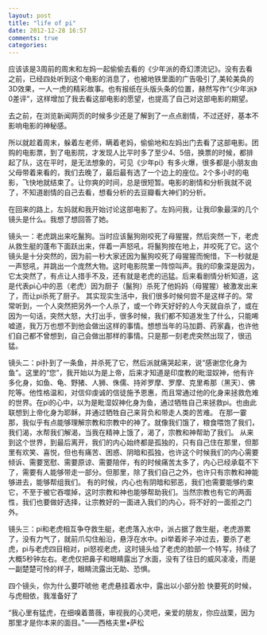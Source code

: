 ```yaml
---
layout: post
title: "life of pi"
date: 2012-12-28 16:57
comments: true
categories: 
---
```


应该该是3周前的周末和左妈一起偷偷去看的《少年派的奇幻漂流记》。没有去看之前，已经四处听到这个电影的消息了，也被地铁里面的广告吸引了,美轮美奂的3D效果，一人一虎的精彩故事。也有报纸在头版头条的位置，赫然写作“《少年派》0差评”，这样增加了我去看这部电影的愿望，也提高了自己对这部电影的期望。

去之前，在浏览新闻网页的时候多少还是了解到了一点点剧情，不过还好，基本不影响电影的神秘感。

所以就趁着周末，躲着左老师，瞒着老妈，偷偷地和左妈出门去看了这部电影。团购的电影票，到了电影院，才发现人比平时多了至少4、5倍，换票的时候，都排起了队，这在平时，是无法想象的，可见《少年pi》有多火爆，很多都是小朋友由父母带着来看的，我们去晚了，最后最有选了一个边上的座位。2个多小时的电影，飞快地就结束了。让你爽的时间，总是很短暂。电影的剧情和分析我就不说了，不知道剧情的自己去看，想看分析的去豆瓣看大神们的分析。

在回来的路上，左妈就和我开始讨论这部电影了。左妈问我，让我印象最深的几个镜头是什么。我想了想回答了她。


镜头一：老虎跳出来吃鬣狗。当时应该鬣狗刚咬死了母猩猩，然后突然一下，老虎从救生艇的蓬布下面跃出来，伴着一声怒吼，将鬣狗按在地上，并咬死了它。这个镜头是十分突然的，因为前一秒大家还因为鬣狗咬死了母猩猩而惋惜，下一秒就是一声怒吼，并跳出一个庞然大物。这时电影院里一阵惊叫声。我的印象深是因为，它太突然了，有点让人措手不及，还有就是老虎的迅猛。后来看剧情分析知道，这是代表pi心中的恶（老虎）因为厨子（鬣狗）杀死了他妈妈（母猩猩）被激发出来了，而让pi杀死了厨子。
其实现实生活中，我们很多时候何尝不是这样子的。常常听到，一个人突然把另外一个人杀了，或一个昨天好好的人今天就自杀了，或在因为一句话，突然大怒，大打出手，很多时候，我们都不知道发生了什么，只能唏嘘道，我万万也想不到他会做出这样的事情。想想当年的马加爵、药家鑫，也许他们自己都不曾想到，自己会做出那样的事情。只是那一刻老虎突然出现了，很迅猛。

镜头二：pi扑到了一条鱼，并杀死了它，然后派就痛哭起来，说“感谢您化身为鱼”。这里的“您”，我开始以为是上帝，后来才知道是印度教的毗湿奴神，他有许多化身，如鱼、龟、野猪、人狮、侏儒、持斧罗摩、罗摩、克里希那（黑天）、佛陀等。他性格温和，对信仰虔诚的信徒施予恩惠，而且常通过他的化身来拯救危难的世界。在pi的心中，以为是毗湿奴神化身为鱼，通过牺牲自己来拯救pi。也由此联想到上帝化身为耶稣，并通过牺牲自己来背负和带走人类的苦难。
在那一霎那，我似乎有点能够理解宗教和宗教中的神了。就像我们饿了，粮食喂饱了我们，我们渴，水帮我们解渴，当我在精神上饿了，渴了，宗教和神帮助了我们。
从来到这个世界，到最后离开，我们的内心始终都是孤独的，只有自己住在那里，但那里有欢笑、喜悦，但也有痛苦、困惑、阴暗和孤独，也许这个时候我们的内心需要倾诉、需要宽慰、需要原谅、需要陪伴，有的时候痛苦太多了，内心已经承载不下了，需要有人能够带走一部分。但那里，除了我们自己之外，也许只有宗教和神能够进去，能够帮组我们。
有的时候，内心也有阴暗和邪恶，我们也需要能够约束它，不至于被它吞噬掉，这时宗教和神也能够帮助我们。当然宗教也有它的两面性，我们也要做好选择，让宗教好的一面进入我们的内心，将不好的一面拒之门外。

镜头三：pi和老虎相互争夺救生艇，老虎落入水中，派占据了救生艇，老虎游累了，没有力气了，就前爪勾住船沿，悬浮在水中。pi举着斧子冲过去，要杀了老虎，pi与老虎四目相对，pi怒视老虎，这时镜头给了老虎的脸部一个特写，持续了大概5秒钟左右。老虎仅把鼻子和眼睛露出了水面，没有了往日的威风凌凌，而是一副楚楚可怜的样子，眼睛流露出无助、恐惧。

四个镜头，你为什么要吓唬他
老虎悬挂着水中，露出以小部分脸
快要死的时候，与虎相依，我准备好了

“我心里有猛虎，在细嗅着蔷薇，审视我的心灵吧，亲爱的朋友，你应战栗，因为那里才是你本来的面目。”——西格夫里•萨松 
